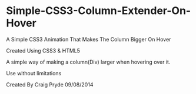 Simple-CSS3-Column-Extender-On-Hover
====================================

A Simple CSS3 Animation That Makes The Column Bigger On Hover

Created Using CSS3 & HTML5

A simple way of making a column(Div) larger when hovering over it.

Use without limitations

Created By Craig Pryde 09/08/2014